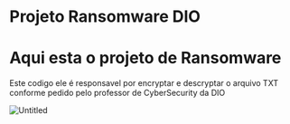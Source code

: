 # Projeto Ransomware DIO

# Aqui esta o projeto de Ransomware

Este codigo ele é responsavel por encryptar e descryptar o arquivo TXT conforme pedido pelo professor de CyberSecurity da DIO

![Untitled](Projeto%20Ransomware%20DIO%208d4b8ec591394e8fa416c0fef1e29a9e/Untitled.png)
